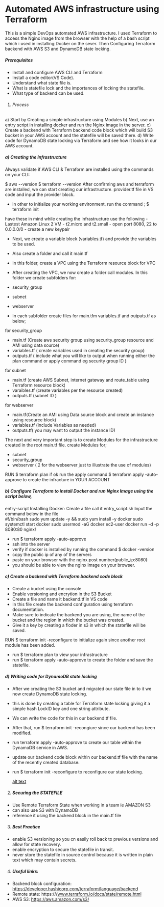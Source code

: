 # Automated AWS infrastructure using Terraform

This is a simple DevOps automated AWS infrastructure. 
I used Terraform to access the Nginx image from the browser with the help of a bash script which i used in installing Docker on the sever.
Then Configuring Terraform backend with AWS S3 and DynamoDB state locking.
 
 ##### Prerequisites 
  - Install and configure AWS CLI and Terraform
  - Install a code editor(VS Code).
  - Understand what state file is.
  - What is statefile lock and the importances of locking the statefile.
  - What type of backend can be used.

1) ###### Process
a) Start by Creating a simple infrastructure using Modules
b) Next, use an entry script in installing docker and run the Nginx image in the server.
c) Create a backend with Terraform backend code block which will build S3 bucket in your AWS account and the  statefile will be saved there.
d) Write code for DynamoDB state locking via Terraform and see how it looks in our AWS account.

##### a) Creating the infrastructure
Always validate if AWS CLI & Terraform are installed using the commands on your CLI:

$ aws --version
$ terraform --version
After confirming aws and terraform are installed, we can start creating our infrastructure. provider.tf file in VS code and input the provider block.
- in other to initialize your working environment, run the command ;
$ terraform init


have these in mind while creating the infrastructure
 use the following
    - Lastest Amazon Linux 2 VM
    - t2.micro and t2.small
    - open port 8080, 22 to 0.0.0.0/0
    - create a new keypair 

- Next, we create a variable block (variables.tf) and provide the variables to be used.

- Also create a folder and call it main.tf
- In this folder, create a VPC using the Terraform resource block for VPC

- After creating the VPC, we now create a folder call modules. In this folder we create subfolders for:
- security_group
- subnet
- webserver


- In each subfolder create files for main.tfm variables.tf and outputs.tf as below;

for security_group
  - main.tf (Create aws security group using security_group resource and AMI using data source)
  - variables.tf ( create variables used in creating the security group)
  - outputs.tf ( include what you will like to output when running either the plan command or apply command eg security group ID )

for subnet
  - main.tf (create AWS Subnet, internet gateway and route_table using Terraform resource block)
  - varaibles.tf (create variables per the resource created)
  - outputs.tf (subnet ID )

for webserver
  - main.tf(Create an AMI using Data source block and create an instance using resource block)
  - variables.tf (include Variables as needed)
  - outputs.tf( you may want to output the instance ID)


  The next and very important step is to create Modules for the infrastructure created in the root main.tf file.
create Modules for;
  - subnet
  - security_group
  - webserver ( 2 for the webserver just to illustrate the use of modules)

  RUN
  $ terraform plan 
  if ok run the apply command
  $ terraform apply -auto-approve to create the infracture in YOUR ACCOUNT

##### b) Configure Terraform to install Docker and run Nginx Image using the script below,
entry-script 
  Installing Docker:
  Create a file call it entry_script.sh
  Input the command below in the file   
    #!/bin/bash
    sudo yum update -y && sudo yum install -y docker
    sudo systemctl start docker
    sudo usermod -aG docker ec2-user
    docker run -d -p 8080:80 nginx!

   - run $ terraform apply -auto-approve
   - ssh into the server
   - verify if docker is installed by running the command
     $ docker -version
   - copy the public ip of any of the servers
   - paste on your browser with the nginx post number(public_ip:8080)
   - you should be able to view the nginx image on your browser.

   ##### c) Create a backend with Terraform backend code block 
   - Create a bucket using the console
   - Enable versioning and encrytion in the S3 Bucket
   - Create a file and name it backend.tf in VS code
   - In this file create  the backend configuration using terraform documentation.
   - Make sure to indicate the backend you are using, the name of the bucket and the region in which the bucket was created.
   - Give it a key by creating a floder in s3 in which the statefile will be saved.

   RUN $ terraform init -reconfigure
   to initialize again since another root module has been added.
   - run $ terraform plan to view your infrastructure
   - run $ terraform apply -auto-approve to create the folder and save the statefile.

##### d) Writing code for DynamoDB state locking
 - After we creating the S3 bucket and migrated our state file in to it we now create DynamoDB state locking.
 - this is done by creating a table for Terraform state locking giving it a simple hash LockID key and one string attribute. 
 - We can write the code for this in our backend.tf file.
 - After that, run $ terraform init -recongiure since our backend has been modified.
 - run terraform apply -auto-approve to create our table within the DynamoDB service in AWS.
 - update our backend code block within our backend.tf file with the name of the recently created database.
 - run $ terraform init -reconfigure to reconfigure our state locking.

 
    [alt text](image.png)


2) ##### Securing the STATEFILE 
 - Use Remote Terraform State when working in a team ie AMAZON S3 
 - can also use S3 with DynamoDB
 - reference it using the backend block  in the main.tf file


3) ##### Best Practice
- enable S3 versioning so you cn easily roll back to previous versions and allow for state recovery.
- enable encryption to secure the statefile in transit.
- never store the statefile in source control because it is written in plain text which may contain secrets.


4) ##### Useful links:
- Backend block configuration: https://developer.hashicorp.com/terraform/language/backend
- Remote state: https:///www.terraform.io/docs/state/remote.html
- AWS S3: https://aws.amazon.com/s3/